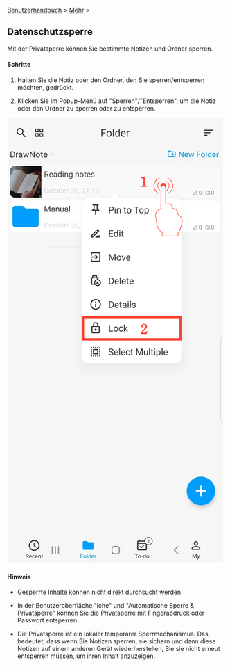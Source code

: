 [Benutzerhandbuch](/dragonnest/drawnote/manual/en) > [Mehr](/dragonnest/drawnote/manual/en/more) >

Datenschutzsperre
---
Mit der Privatsperre können Sie bestimmte Notizen und Ordner sperren.

#### Schritte

1. Halten Sie die Notiz oder den Ordner, den Sie sperren/entsperren möchten, gedrückt.

2. Klicken Sie im Popup-Menü auf "Sperren"/"Entsperren", um die Notiz oder den Ordner zu sperren oder zu entsperren.

![Privatsperre](imgs/privacy_lock1.png)

#### Hinweis
- Gesperrte Inhalte können nicht direkt durchsucht werden.

- In der Benutzeroberfläche "lche" und "Automatische Sperre & Privatsperre" können Sie die Privatsperre mit Fingerabdruck oder Passwort entsperren.

- Die Privatsperre ist ein lokaler temporärer Sperrmechanismus. Das bedeutet, dass wenn Sie Notizen sperren, sie sichern und dann diese Notizen auf einem anderen Gerät wiederherstellen, Sie sie nicht erneut entsperren müssen, um ihren Inhalt anzuzeigen.